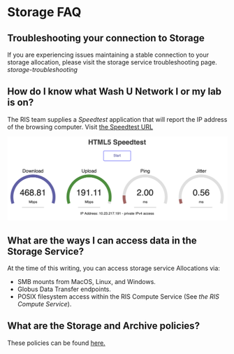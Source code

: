 # Storage FAQ

## Troubleshooting your connection to Storage

If you are experiencing issues maintaining a stable connection to your storage allocation, please visit
the storage service troubleshooting page. *storage-troubleshooting*

## How do I know what Wash U Network I or my lab is on?

The RIS team supplies a *Speedtest* application that will report the IP address of
the browsing computer. Visit [the Speedtest URL](https://speedtest.ris.wustl.edu)

<img src="images/speedtest.png" title="Speed Test" alt="speed_test" />

## What are the ways I can access data in the Storage Service?

At the time of this writing, you can access storage service Allocations via:
- SMB mounts from MacOS, Linux, and Windows.
- Globus Data Transfer endpoints.
- POSIX filesystem access within the RIS Compute Service (See *the RIS Compute Service*).

## What are the Storage and Archive policies?

These policies can be found [here.](../../polices/compute_user_agreement/index.md)

